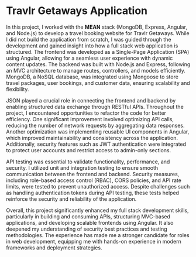 # Travlr Getaways Application

In this project, I worked with the **MEAN** stack (MongoDB, Express, Angular, and Node.js) to develop a travel booking website for Travlr Getaways. While I did not build the application from scratch, I was guided through the development and gained insight into how a full stack web application is structured. The frontend was developed as a Single-Page Application (SPA) using Angular, allowing for a seamless user experience with dynamic content updates. The backend was built with Node.js and Express, following an MVC architecture to manage routes, controllers, and models efficiently. MongoDB, a NoSQL database, was integrated using Mongoose to store travel packages, user bookings, and customer data, ensuring scalability and flexibility.

JSON played a crucial role in connecting the frontend and backend by enabling structured data exchange through RESTful APIs. Throughout the project, I encountered opportunities to refactor the code for better efficiency. One significant improvement involved optimizing API calls, reducing the number of network requests by aggregating data responses. Another optimization was implementing reusable UI components in Angular, which improved maintainability and consistency across the application. Additionally, security features such as JWT authentication were integrated to protect user accounts and restrict access to admin-only sections.

API testing was essential to validate functionality, performance, and security. I utilized unit and integration testing to ensure smooth communication between the frontend and backend. Security measures, including role-based access control (RBAC), CORS policies, and API rate limits, were tested to prevent unauthorized access. Despite challenges such as handling authentication tokens during API testing, these tests helped reinforce the security and reliability of the application.

Overall, this project significantly enhanced my full stack development skills, particularly in building and consuming APIs, structuring MVC-based applications, and developing scalable frontends using Angular. It also deepened my understanding of security best practices and testing methodologies. The experience has made me a stronger candidate for roles in web development, equipping me with hands-on experience in modern frameworks and deployment strategies.






